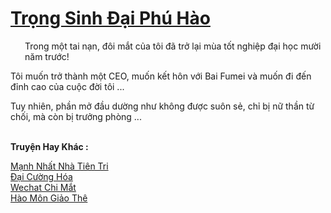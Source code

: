 <a href="https://truyentiki.com/trong-sinh-dai-phu-hao.33923/" title="Trọng Sinh Đại Phú Hào"><h1>Trọng Sinh Đại Phú Hào</h1></a><div style="display:table"><img align="right" style="float: left; padding: 10px;" src="https://truyentiki.com/images/story/200x260/33923.jpg" alt="">Trong một tai nạn, đôi mắt của tôi đã trở lại mùa tốt nghiệp đại học mười năm trước! <p></p> Tôi muốn trở thành một CEO, muốn kết hôn với Bai Fumei và muốn đi đến đỉnh cao của cuộc đời tôi ... <p></p> Tuy nhiên, phần mở đầu dường như không được suôn sẻ, chỉ bị nữ thần từ chối, mà còn bị trưởng phòng ...</div><p><br><b>Truyện Hay Khác :</b></p><a href="https://truyentiki.com/manh-nhat-nha-tien-tri.33922/" alt="Mạnh Nhất Nhà Tiên Tri">Mạnh Nhất Nhà Tiên Tri</a><br/><a href="https://medium.com/@hoangminhquan16819844/%C4%91%E1%BA%A1i-c%C6%B0%E1%BB%9Dng-h%C3%B3a-7d95c330f842" alt="Đại Cường Hóa">Đại Cường Hóa</a><br/><a href="https://www.flickr.com/photos/188164041@N05/49949104231/" alt="Wechat Chi Mắt">Wechat Chi Mắt</a><br/><a href="https://www.pinterest.com/pin/594756694531470981" alt="Hào Môn Giảo Thê">Hào Môn Giảo Thê</a><br/>